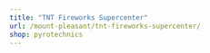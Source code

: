 ```yaml
---
title: "TNT Fireworks Supercenter"
url: /mount-pleasant/tnt-fireworks-supercenter/
shop: pyrotechnics
---
```

